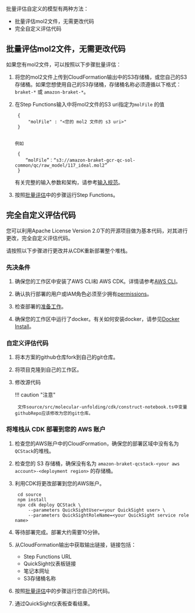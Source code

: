 
批量评估自定义的模型有两种方法：

- 批量评估mol2文件，无需更改代码
- 完全自定义评估代码

## 批量评估mol2文件，无需更改代码

如果您有mol2文件，可以按照以下步骤批量评估：

1. 将您的mol2文件上传到CloudFormation输出中的S3存储桶，或您自己的S3存储桶。如果您想使用自己的S3存储桶，存储桶名称必须遵循以下格式：`braket-*` 或 `amazon-braket-*`。

2. 在Step Functions输入中将mol2文件的S3 uri指定为`molFile` 的值

     
        {
            "molFile" : "<您的 mol2 文件的 s3 uri>"
        }
   

       例如
    
        {
           “molFile”：“s3://amazon-braket-gcr-qc-sol-common/qc/raw_model/117_ideal.mol2”
        }

    
    有关完整的输入参数和架构，请参考[输入规范](../batch-evaluation/#输入规范)。

3. 按照[批量评估](../batch-evaluation)中的步骤运行Step Functions。

## 完全自定义评估代码


您可以利用Apache License Version 2.0下的开源项目做为基本代码，对其进行更改，完全自定义评估代码。

请按照以下步骤进行更改并从CDK重新部署整个堆栈。

### 先决条件

1. 确保您的工作区中安装了AWS CLI和 AWS CDK。详情请参考[AWS CLI](https://docs.aws.amazon.com/cli/latest/userguide/getting-started-install.html)。
   
2. 确认执行部署的用户或IAM角色必须至少拥有[permissions](./permissions.json)。

3. 检查部署的[准备工作](../../deployment.md)。

4. 确保您的工作区中运行了docker。有关如何安装docker，请参见[Docker Install](https://docs.docker.com/engine/install/)。

### 自定义评估代码

1. 将本方案的github仓库fork到自己的git仓库。

2. 将项目克隆到自己的工作区。

3. 修改源代码

    !!! caution "注意"
        
        文件source/src/molecular-unfolding/cdk/construct-notebook.ts中变量githubRepo应该修改为您的git仓库。


### 将堆栈从 CDK 部署到您的 AWS 账户

1. 检查您的AWS账户中的CloudFormation，确保您的部署区域中没有名为`QCStack`的堆栈。

2. 检查您的 S3 存储桶，确保没有名为 `amazon-braket-qcstack-<your aws account>-<deployment region>` 的存储桶。

3. 利用CDK将更改部署到您的AWS账户。

        cd source
        npm install
        npx cdk deploy QCStack \
            --parameters QuickSightUser=<your QuickSight user> \
            --parameters QuickSightRoleName=<your QuickSight service role name>

           
4. 等待部署完成。部署大约需要10分钟。

5. 从CloudFormation输出中获取输出链接，链接包括：
    - Step Functions URL
    - QuickSight仪表板链接
    - 笔记本网址
    - S3存储桶名称

6. 按照[批量评估](../batch-evaluation/)中的步骤运行您自己的代码。

7. 通过QuickSight仪表板查看结果。
